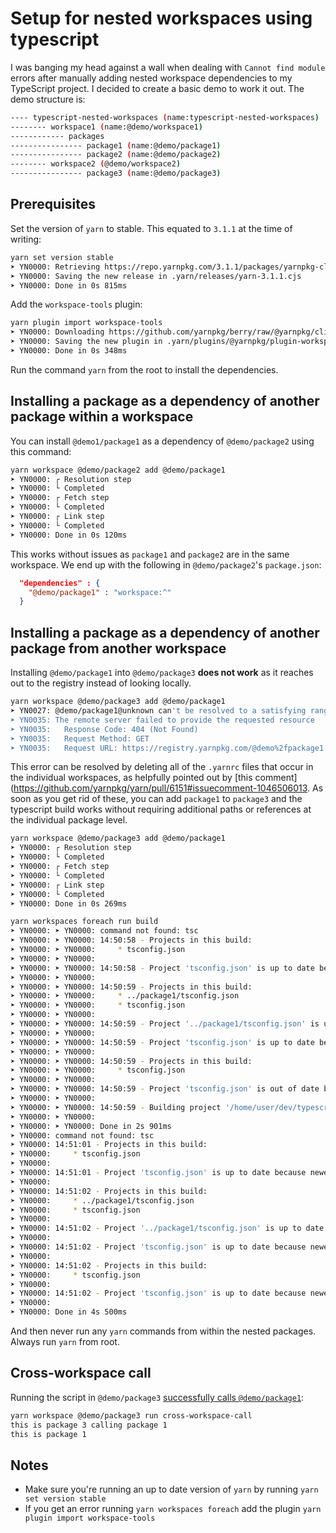 # Setup for nested workspaces using typescript

I was banging my head against a wall when dealing with `Cannot find module` errors after manually adding nested workspace
dependencies to my TypeScript project. I decided to create a basic demo to work it out. The demo structure is:

```bash
---- typescript-nested-workspaces (name:typescript-nested-workspaces)
-------- workspace1 (name:@demo/workspace1)
------------ packages
---------------- package1 (name:@demo/package1)
---------------- package2 (name:@demo/package2)
-------- workspace2 (@demo/workspace2)
---------------- package3 (name:@demo/package3)
```

## Prerequisites

Set the version of `yarn` to stable. This equated to `3.1.1` at the time of writing:

```bash
yarn set version stable          
➤ YN0000: Retrieving https://repo.yarnpkg.com/3.1.1/packages/yarnpkg-cli/bin/yarn.js
➤ YN0000: Saving the new release in .yarn/releases/yarn-3.1.1.cjs
➤ YN0000: Done in 0s 815ms
```

Add the `workspace-tools` plugin:

```bash
yarn plugin import workspace-tools 
➤ YN0000: Downloading https://github.com/yarnpkg/berry/raw/@yarnpkg/cli/3.1.1/packages/plugin-workspace-tools/bin/%40yarnpkg/plugin-workspace-tools.js
➤ YN0000: Saving the new plugin in .yarn/plugins/@yarnpkg/plugin-workspace-tools.cjs
➤ YN0000: Done in 0s 348ms
```

Run the command `yarn` from the root to install the dependencies.

## Installing a package as a dependency of another package within a workspace

You can install `@demo1/package1` as a dependency of `@demo/package2` using this command:

```bash
yarn workspace @demo/package2 add @demo/package1
➤ YN0000: ┌ Resolution step
➤ YN0000: └ Completed
➤ YN0000: ┌ Fetch step
➤ YN0000: └ Completed
➤ YN0000: ┌ Link step
➤ YN0000: └ Completed
➤ YN0000: Done in 0s 120ms
```

This works without issues as `package1` and `package2` are in the same workspace. We end up with the following in
`@demo/package2`'s `package.json`:

```json
  "dependencies" : {
    "@demo/package1" : "workspace:^"
  }
```

## Installing a package as a dependency of another package from another workspace

Installing `@demo/package1` into `@demo/package3` **does not work** as it reaches out to the registry instead of looking locally.

```bash
yarn workspace @demo/package3 add @demo/package1
➤ YN0027: @demo/package1@unknown can't be resolved to a satisfying range
➤ YN0035: The remote server failed to provide the requested resource
➤ YN0035:   Response Code: 404 (Not Found)
➤ YN0035:   Request Method: GET
➤ YN0035:   Request URL: https://registry.yarnpkg.com/@demo%2fpackage1

```

This error can be resolved by deleting all of the `.yarnrc` files that occur in the individual workspaces, as helpfully
pointed out by [this comment](https://github.com/yarnpkg/yarn/pull/6151#issuecomment-1046506013. As soon as you get rid
of these, you can add `package1` to `package3` and the typescript build works without requiring additional paths or
references at the individual package level.

```bash
yarn workspace @demo/package3 add @demo/package1
➤ YN0000: ┌ Resolution step
➤ YN0000: └ Completed
➤ YN0000: ┌ Fetch step
➤ YN0000: └ Completed
➤ YN0000: ┌ Link step
➤ YN0000: └ Completed
➤ YN0000: Done in 0s 269ms
```

```bash
yarn workspaces foreach run build
➤ YN0000: ➤ YN0000: command not found: tsc
➤ YN0000: ➤ YN0000: 14:50:58 - Projects in this build: 
➤ YN0000: ➤ YN0000:     * tsconfig.json
➤ YN0000: ➤ YN0000: 
➤ YN0000: ➤ YN0000: 14:50:58 - Project 'tsconfig.json' is up to date because newest input 'src/index.ts' is older than oldest output 'build/src/index.js'
➤ YN0000: ➤ YN0000: 
➤ YN0000: ➤ YN0000: 14:50:59 - Projects in this build: 
➤ YN0000: ➤ YN0000:     * ../package1/tsconfig.json
➤ YN0000: ➤ YN0000:     * tsconfig.json
➤ YN0000: ➤ YN0000: 
➤ YN0000: ➤ YN0000: 14:50:59 - Project '../package1/tsconfig.json' is up to date because newest input '../package1/src/index.ts' is older than oldest output '../package1/build/src/index.js'
➤ YN0000: ➤ YN0000: 
➤ YN0000: ➤ YN0000: 14:50:59 - Project 'tsconfig.json' is up to date because newest input 'src/index.ts' is older than oldest output 'build/src/index.js'
➤ YN0000: ➤ YN0000: 
➤ YN0000: ➤ YN0000: 14:50:59 - Projects in this build: 
➤ YN0000: ➤ YN0000:     * tsconfig.json
➤ YN0000: ➤ YN0000: 
➤ YN0000: ➤ YN0000: 14:50:59 - Project 'tsconfig.json' is out of date because output file 'build/src/index.js' does not exist
➤ YN0000: ➤ YN0000: 
➤ YN0000: ➤ YN0000: 14:50:59 - Building project '/home/user/dev/typescript-nested-workspaces/packages/workspace2/packages/package3/tsconfig.json'...
➤ YN0000: ➤ YN0000: 
➤ YN0000: ➤ YN0000: Done in 2s 901ms
➤ YN0000: command not found: tsc
➤ YN0000: 14:51:01 - Projects in this build: 
➤ YN0000:     * tsconfig.json
➤ YN0000: 
➤ YN0000: 14:51:01 - Project 'tsconfig.json' is up to date because newest input 'src/index.ts' is older than oldest output 'build/src/index.js'
➤ YN0000: 
➤ YN0000: 14:51:02 - Projects in this build: 
➤ YN0000:     * ../package1/tsconfig.json
➤ YN0000:     * tsconfig.json
➤ YN0000: 
➤ YN0000: 14:51:02 - Project '../package1/tsconfig.json' is up to date because newest input '../package1/src/index.ts' is older than oldest output '../package1/build/src/index.js'
➤ YN0000: 
➤ YN0000: 14:51:02 - Project 'tsconfig.json' is up to date because newest input 'src/index.ts' is older than oldest output 'build/src/index.js'
➤ YN0000: 
➤ YN0000: 14:51:02 - Projects in this build: 
➤ YN0000:     * tsconfig.json
➤ YN0000: 
➤ YN0000: 14:51:02 - Project 'tsconfig.json' is up to date because newest input 'src/index.ts' is older than oldest output 'build/src/index.js'
➤ YN0000: 
➤ YN0000: Done in 4s 500ms

```

And then never run any `yarn` commands from within the nested packages. Always run `yarn` from root.

## Cross-workspace call

Running the script in `@demo/package3` [successfully calls `@demo/package1`](https://github.com/forgetso/typescript-yarn-nested-workspaces/blob/ecc6dd4980b50c4f5aad6b277e3d7840deb19b97/packages/workspace2/packages/package3/src/index.ts#L1):

```bash
yarn workspace @demo/package3 run cross-workspace-call                             
this is package 3 calling package 1
this is package 1
```

## Notes

- Make sure you're running an up to date version of `yarn` by running `yarn set version stable`  
- If you get an error running `yarn workspaces foreach` add the plugin `yarn plugin import workspace-tools`